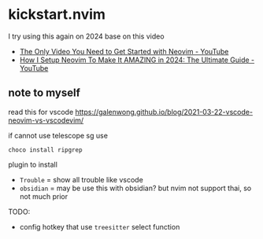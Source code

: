 # kickstart.nvim

I try using this again on 2024 base on this video
- [The Only Video You Need to Get Started with Neovim - YouTube](https://www.youtube.com/watch?v=m8C0Cq9Uv9o)
- [How I Setup Neovim To Make It AMAZING in 2024: The Ultimate Guide - YouTube](https://www.youtube.com/watch?v=6pAG3BHurdM)


## note to myself

read this for vscode https://galenwong.github.io/blog/2021-03-22-vscode-neovim-vs-vscodevim/

if cannot use telescope <leader>sg use 
```
choco install ripgrep
```


plugin to install
- `Trouble` = show all trouble like vscode 
- `obsidian` = may be use this with obsidian? but nvim not support thai, so not much prior

TODO:
- config hotkey that use `treesitter` select function
